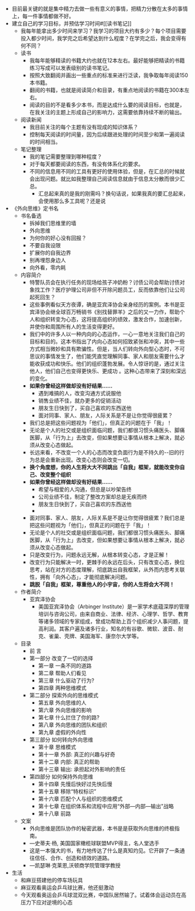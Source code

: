 - 目前最关键的就是集中精力去做一些有意义的事情，把精力分散在太多的事情上，每一件事情都做不好。
- 建立自己的学习目标，并预估学习时间#[[读书笔记]]
    - 我每年能拿出多少时间来学习？我学习的项目大约有多少？每个项目需要投入都少时间，我学完之后希望达到什么程度？在学完之后，我会变得有何不同？
    - 读书
        - 我每年能够精读的书籍大约也就在12本左右。最好能够把精读的书籍练习写成可以发表级别的读书笔记。
        - 按照大致翻阅并画出一些重点的标准来进行泛读，我争取每年阅读150本书籍。
        - 翻阅的书籍，也就是阅读简介和目录，有重点地阅读的书籍在300本左右。
        - 阅读的目的不是看多少本书，而是达成什么要的阅读目标，也就是，在我关注的主题上形成自己的影响力，这需要依靠持续不断的输出。
    - 阅读新闻
        - 我目前关注的每个主题有没有现成的知识体系？
        - 控制每天阅读的时间量，因为后续跟进处理的时间至少和第一遍阅读的时间相当。
    - 笔记整理
        - 我的笔记需要整理到哪种程度？
        - 对于每天都要阅读的东西，有没有体系化的要求。
        - 不同的信息用不同的工具有更好的使用体验，但是，在汇总的时候就会出现问题。就比如我整理自己阅读信息就由于信息太分散而很少汇总。
            - 汇总起来真的是我的刚需吗？换句话说，如果我真的要汇总起来，会使用那么多工具呢？还是说
- 《外向思维》定书名
    - 书名备选
        - 拆掉我们思维里的墙
        - 外向思维
        - 为何你的好心没有回报？
        - 不要自我设限
        - 扩展你的自我边界
        - 别再埋怨身边人
        - 向外看，零内耗
    - 内容简介
        - 特警队员会在执行任务的现场给孩子冲奶粉？讨债公司会帮助讨债对象找工作？医疗护理公司非但不开除问题员工，反而依靠他们让公司起死回生？
        - 这些事例看似天方夜谭，确是亚宾泽协会亲身经历的案例。本书是亚宾泽协会继全球百万畅销书《别找替罪羊》之后的又一力作，帮助个人和组织转变为心态，这将提高组织的绩效，激发合作，加速创新，并使你和周围所有人的生活变得更好。
        - 我们中的许多人以一种内向的心态运作，一心一意地关注我们自己的目标和目的。这本书指出了内向心态如何招致紧张和冲突，其中一些方式相当微妙和具有欺骗性。但是，当人们转向外向型心态时，不可思议的事情发生了，他们能凭直觉理解同事、家人和朋友需要什么才能收获成功和快乐。他们的组织蓬勃发展。令人惊讶的是，通过关注他人，他们自己也变得更快乐、更成功 。这种心态带来了深刻和深远的变化。
        - **如果你曾经这样做却没有好结果……**
            - 遇到难搞的人，改变沟通方式说服他
            - 销售业绩不佳，就办更多的促销活动
            - 朋友生日快到了，买自己喜欢的东西送他
            - 面对同事、家人、朋友，人际关系是不是让你觉得很疲累？
        - 我们总是把这些问题视为「他们」，但真正的问题在于「我」！
        - 无论是个人的社交或是组织面临问题，我们都很习惯头痛医头、脚痛医脚，从「行为上」去改变，但如果想要让事情从根本上解决，就必须从改变心态做起。
        - 长远来看，不改变一个人的心态而改变负面行为是不持久的--旧的行为总是会重新出现。改变心态则会改变一切。
        - **换个角度想，你的人生将大大不同跳出「自我」框架，就能改变你自己、改变整个组织**
        - **如果你曾经这样做却没有好结果……**
            - 希望与相爱的人沟通，但总是以吵架告终
            - 公司业绩不佳，制定了整改方案却总是无疾而终
            - 朋友生日快到了，买自己喜欢的东西送他
            - 
        - 面对同事、家人、朋友，人际关系是不是让你觉得很疲累？我们总是把这些问题视为「他们」，但真正的问题在于「我」！
        - 无论是个人的社交或是组织面临问题，我们都很习惯头痛医头、脚痛医脚，从「行为上」去改变，但如果想要让事情从根本上解决，就必须从改变心态做起。
        - 只是改变行为，问题永远无解，从根本转变心态，才是正解！
        - 改变行为只能解决一时，更棘手的永远在后头，只有改变心态，换位思考，站在对方的态度理解，彻底跳出自我框架，从外而内思考关联性，拥有「向外心态」，才能彻底解决问题。
        - **跳脱「自我」框架，尊重他人的小宇宙，你的人生将会大不同！**
    - 作者简介
        - 亚宾泽协会
            - 美国亚宾泽协会（Arbinger Institute）是一家学术底蕴深厚的管理培训与咨询公司，由来自商业、法律、经济、心理学、哲学、教育等诸多领域的专家组成，曾成功帮助上百个组织减少人事问题，提高利润。其客户遍及诸多行业，知名的有谷歌、微软、波音、耐克、雀巢、壳牌、美国海军、康奈尔大学等。
    - 目录
        - 前 言
        - 第一部分 改变了一切的选择 
            - 第一章  一条不同的道路
            - 第二章  帮助人们看见
            - 第三章  什么驱动了行为?
            - 第四章  两种思维模式
        - 第二部分 探索外向的思维模式
            - 第五章  外向思维的人
            - 第六章  外向思维的影响
            - 第七章  什么拦住了你的路?
            - 第八章  外向思维的团队和组织
            - 第九章  虚假的外向性
        - 第三部分  如何转向外向思维
            - 第十章  思维模式
            - 第十一章   外部: 真正的兴趣与好奇
            - 第十二章  内部: 真正的帮助
            - 第十三章  输出: 承担起对外影响的责任
        - 第四部分  如何保持外向思维
            - 第十四章 先慢后快好过先快后慢
            - 第十五章  移除“特权标识”
            - 第十六章  匹配个人与组织的思维模式
            - 第十七章  在组织体系和流程中应用“外部—内部—输出”战略
            - 第十八章  前路
    - 文案
        - 外向思维是团队协作的秘密武器，本书是是获取外向思维的终极指南。
        - —史蒂夫·杨, 美国国家橄榄球联盟MVP得主，名人堂选手
        - 这是一本强大的书，有力地传达了什么是真知灼见。它开辟了一条通往信任、合作、创造和绩效的道路。
        - —凯瑟琳·克莱恩,沃顿商学院管理学教授
- 生活
    - 和麻豆搭建他的停车场玩具
    - 麻豆观看奥运会乒乓球比赛，他还挺激动
    - 今天观看奥运会乒乓球混双比赛，中国队居然输了。试着体会运动员在高压力下应对逆境的心态

